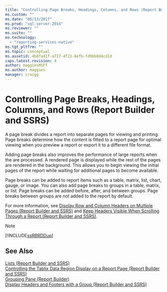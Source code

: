 ```yaml
---
title: "Controlling Page Breaks, Headings, Columns, and Rows (Report Builder and SSRS) | Microsoft Docs"
ms.custom: ""
ms.date: "06/13/2017"
ms.prod: "sql-server-2014"
ms.reviewer: ""
ms.suite: ""
ms.technology: 
  - "reporting-services-native"
ms.tgt_pltfrm: ""
ms.topic: conceptual
ms.assetid: 4b8fa41f-a727-4f23-8efb-fd9bb0d4cd1d
caps.latest.revision: 4
author: maggiesMSFT
ms.author: maggies
manager: craigg
---
```

# Controlling Page Breaks, Headings, Columns, and Rows (Report Builder and SSRS)
  A page break divides a report into separate pages for viewing and printing. Page breaks determine how the content is fitted to a report page for optimal viewing when you preview a report or export it to a different file format.  
  
 Adding page breaks also improves the performance of large reports when the are processed. A rendered page is displayed while the rest of the pages are rendered in the background. This allows you to begin viewing the initial pages of the report while waiting for additional pages to become available.  
  
 Page breaks can be added to report items such as a table, matrix, list, chart, gauge, or image. You can also add page breaks to groups in a table, matrix, or list. Page breaks can be added before, after, and between groups. Page breaks between groups are not added to the report by default.  
  
 For more information, see [Display Row and Column Headers on Multiple Pages &#40;Report Builder and SSRS&#41;](display-row-and-column-headers-on-multiple-pages-report-builder-and-ssrs.md) and [Keep Headers Visible When Scrolling Through a Report &#40;Report Builder and SSRS&#41;](keep-headers-visible-when-scrolling-through-a-report-report-builder-and-ssrs.md).  
  
> [!NOTE]  
>  [!INCLUDE[ssRBRDDup](../../includes/ssrbrddup-md.md)]  
  
## See Also  
 [Lists &#40;Report Builder and SSRS&#41;](tables-matrices-and-lists-report-builder-and-ssrs.md)   
 [Controlling the Tablix Data Region Display on a Report Page &#40;Report Builder and SSRS&#41;](controlling-the-tablix-data-region-display-on-a-report-page.md)   
 [Grouping Pane &#40;Report Builder&#41;](grouping-pane-report-builder.md)   
 [Display Headers and Footers with a Group &#40;Report Builder and SSRS&#41;](display-headers-and-footers-with-a-group-report-builder-and-ssrs.md)  
  
  
